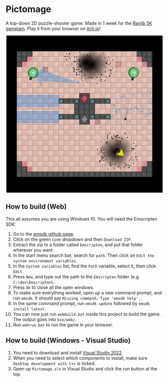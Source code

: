# Pictomage

A top-down 2D puzzle-shooter game. Made in 1 week for the [Raylib 5K gamejam](https://itch.io/jam/raylib-5k-gamejam). Play it from your browser on [itch.io](https://blatnik.itch.io/pictomage)!

<p align="center">
  <img src="./screenshots/5.png" alt="Screenshot" width="500"/>
</p>

## How to build (Web)

This all assumes you are using Windows 10. You will need the Emscripten SDK:

1. Go to the [emsdk github page](https://github.com/emscripten-core/emsdk).
2. Click on the green `Code` dropdown and then `Download ZIP`.
3. Extract the zip to a folder called `Emscripten`, and put that folder wherever you want.
4. In the start menu search bar, search for `path`. Then click on `Edit the system environment variables`.
5. In the `System variables` list, find the `Path` variable, select it, then click `Edit`.
6. Press `New`, and type out the path to the `Emscripten` folder (e.g. `C:\dev\Emscripten`).
7. Press `Ok` to close all the open windows.
8. To make sure everything worked, open up a new command prompt, and run `emsdk`. It should say `Missing command; Type 'emsdk help'..`
8. In the same command prompt, run `emsdk update` followed by `emsdk install latest`. 
9. You can now just run `webbuild.bat` inside this project to build the game. The output goes into `bin/web/`.
10. Run `webrun.bat` to run the game in your browser.

## How to build (Windows - Visual Studio)

1. You need to download and install [Visual Studio 2022](https://visualstudio.microsoft.com/vs/).
2. When you need to select which components to install, make sure `Desktop development with C++` is ticked.
3. Open up `Pictomage.sln` in Visual Studio and click the run button at the top.
